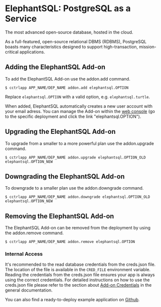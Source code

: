 # ElephantSQL: PostgreSQL as a Service

The most advanced open-source database, hosted in the cloud.

As a full-featured, open-source relational DBMS (RDBMS), PostgreSQL boasts many characteristics designed to support high-transaction, mission-critical applications.

## Adding the ElephantSQL Add-on

To add the ElephantSQL Add-on use the addon.add command.

~~~
$ cctrlapp APP_NAME/DEP_NAME addon.add elephantsql.OPTION
~~~
Replace `elephantsql.OPTION` with a valid option, e.g. `elephantsql.turtle`.

When added, ElephantSQL automatically creates a new user account with your email adress. You can manage the Add-on within the [web console](https://console.cloudcontrolled.com/) (go to the specific deployment and click the link "elephantsql.OPTION").

## Upgrading the ElephantSQL Add-on

To upgrade from a smaller to a more powerful plan use the addon.upgrade command.

~~~
$ cctrlapp APP_NAME/DEP_NAME addon.upgrade elephantsql.OPTION_OLD elephantsql.OPTION_NEW
~~~

## Downgrading the ElephantSQL Add-on

To downgrade to a smaller plan use the addon.downgrade command.

~~~
$ cctrlapp APP_NAME/DEP_NAME addon.downgrade elephantsql.OPTION_OLD elephantsql.OPTION_NEW
~~~

## Removing the ElephantSQL Add-on

The ElephantSQL Add-on can be removed from the deployment by using the addon.remove command.

~~~
$ cctrlapp APP_NAME/DEP_NAME addon.remove elephantsql.OPTION
~~~

### Internal Access

It's recommended to the read database credentials from the creds.json file. The location of the file is available in the `CRED_FILE` environment variable. Reading the credentials from the creds.json file ensures your app is always using the correct credentials. For detailed instructions on how to use the creds.json file please refer to the section about [Add-on Credentials](https://www.cloudcontrol.com/dev-center/Platform%20Documentation#add-ons) in the general documentation.

You can also find a ready-to-deploy example application on [Github](https://github.com/ElephantSQL/ruby-postgresql-example.git).
